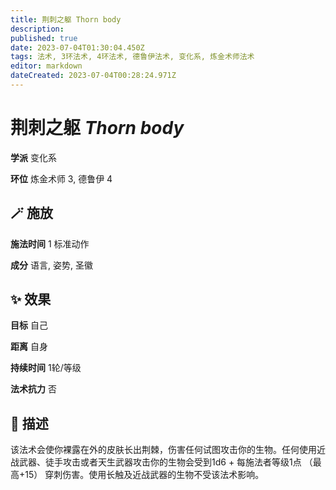 ```yaml
---
title: 荆刺之躯 Thorn body
description: 
published: true
date: 2023-07-04T01:30:04.450Z
tags: 法术, 3环法术, 4环法术, 德鲁伊法术, 变化系, 炼金术师法术
editor: markdown
dateCreated: 2023-07-04T00:28:24.971Z
---
```


# **荆刺之躯** *Thorn body*

**学派** 变化系 

**环位** 炼金术师 3, 德鲁伊 4

## 🪄 施放

**施法时间** 1 标准动作

**成分** 语言, 姿势, 圣徽

## ✨ 效果 

**目标** 自己 

**距离** 自身  

**持续时间** 1轮/等级 

**法术抗力** 否

## 📖 描述

该法术会使你裸露在外的皮肤长出荆棘，伤害任何试图攻击你的生物。任何使用近战武器、徒手攻击或者天生武器攻击你的生物会受到1d6 + 每施法者等级1点 （最高+15） 穿刺伤害。使用长触及近战武器的生物不受该法术影响。
    